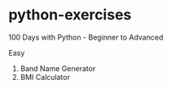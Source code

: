 # python-exercises
100 Days with Python - Beginner to Advanced

Easy
1. Band Name Generator
2. BMI Calculator